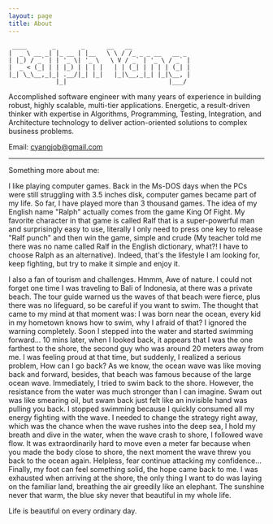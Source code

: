 ```yaml
---
layout: page
title: About
---
```


```
 ____       _       _      __   __                
|  _ \ __ _| |_ __ | |__   \ \ / /_ _ _ __   __ _ 
| |_) / _` | | '_ \| '_ \   \ V / _` | '_ \ / _` |
|  _ < (_| | | |_) | | | |   | | (_| | | | | (_| |
|_| \_\__,_|_| .__/|_| |_|   |_|\__,_|_| |_|\__, |
             |_|                            |___/ 
``` 
Accomplished software engineer with many years of experience in building robust, highly scalable, multi-tier applications. Energetic, a result-driven thinker with expertise in Algorithms, Programming, Testing, Integration, and Architecture technology to deliver action-oriented solutions to complex business problems.

Email: <cyangjob@gmail.com>

---

Something more about me:

I like playing computer games. Back in the Ms-DOS days when the PCs were still struggling with 3.5 inches disk, computer games became part of my life. So far, I have played more than 3 thousand games. The idea of my English name "Ralph" actually comes from the game King Of Fight. My favorite character in that game is called Ralf that is a super-powerful man and surprisingly easy to use, literally I only need to press one key to release "Ralf punch" and then win the game, simple and crude (My teacher told me there was no name called Ralf in the English dictionary, what?! I have to choose Ralph as an alternative). Indeed, that's the lifestyle I am looking for, keep fighting, but try to make it simple and enjoy it.

I also a fan of tourism and challenges. Hmmm, Awe of nature. I could not forget one time I was traveling to Bali of Indonesia, at there was a private beach. The tour guide warned us the waves of that beach were fierce, plus there was no lifeguard, so be careful if you want to swim. The thought that came to my mind at that moment was: I was born near the ocean, every kid in my hometown knows how to swim, why I afraid of that? I ignored the warning completely. Soon I stepped into the water and started swimming forward... 10 mins later, when I looked back, it appears that I was the one farthest to the shore, the second guy who was around 20 meters away from me. I was feeling proud at that time, but suddenly, I realized a serious problem, How can I go back? As we know, the ocean wave was like moving back and forward, besides, that beach was famous because of the large ocean wave. Immediately, I tried to swim back to the shore. However, the resistance from the water was much stronger than I can imagine. Swam out was like smearing oil, but swam back just felt like an invisible hand was pulling you back. I stopped swimming because I quickly consumed all my energy fighting with the wave. I needed to change the strategy right away, which was the chance when the wave rushes into the deep sea, I hold my breath and dive in the water, when the wave crash to shore, I followed wave flow. It was extraordinarily hard to move even a meter far because when you made the body close to shore, the next moment the wave threw you back to the ocean again. Helpless, fear continue attacking my confidence... Finally, my foot can feel something solid, the hope came back to me. I was exhausted when arriving at the shore, the only thing I want to do was laying on the familiar land, breathing the air greedily like an elephant. The sunshine never that warm, the blue sky never that beautiful in my whole life. 

Life is beautiful on every ordinary day.